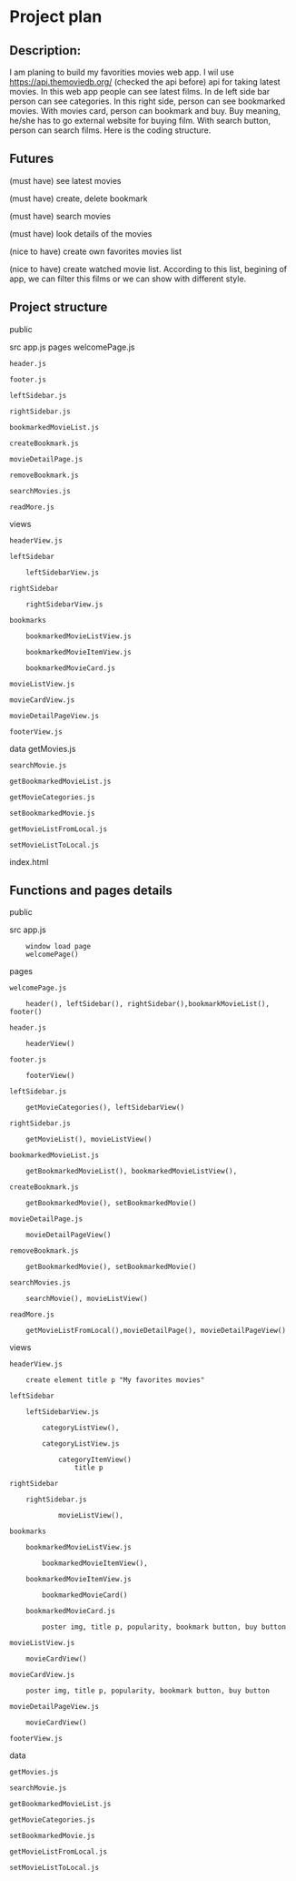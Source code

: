 # Project plan

## Description:

I am planing to build my favorities movies web app. 
I wil use https://api.themoviedb.org/ (checked the api before) api for taking latest movies. 
In this web app people can see latest films. In de left side bar person can see categories. In this right side, person can see bookmarked movies. 
With movies card, person can bookmark and buy. Buy meaning, he/she has to go external website for buying film. 
With search button, person can search films.
Here is the coding structure. 

## Futures

(must have) see latest movies

(must have) create, delete bookmark

(must have) search movies

(must have) look details of the movies

(nice to have) create own favorites movies list

(nice to have) create watched movie list.
 According to this list, begining of app, we can filter this films or we can show with different style. 

## Project structure

public

src
    app.js
pages
    welcomePage.js

    header.js

    footer.js

    leftSidebar.js

    rightSidebar.js

    bookmarkedMovieList.js

    createBookmark.js

    movieDetailPage.js

    removeBookmark.js

    searchMovies.js

    readMore.js

views

    headerView.js

    leftSidebar

        leftSidebarView.js

    rightSidebar

        rightSidebarView.js

    bookmarks

        bookmarkedMovieListView.js

        bookmarkedMovieItemView.js

        bookmarkedMovieCard.js

    movieListView.js

    movieCardView.js

    movieDetailPageView.js

    footerView.js


data
    getMovies.js

    searchMovie.js

    getBookmarkedMovieList.js

    getMovieCategories.js

    setBookmarkedMovie.js

    getMovieListFromLocal.js

    setMovieListToLocal.js

index.html

## Functions and pages details

public

src
    app.js

        window load page
        welcomePage()

pages

    welcomePage.js

        header(), leftSidebar(), rightSidebar(),bookmarkMovieList(), footer()
    
    header.js

        headerView()

    footer.js

        footerView()

    leftSidebar.js

        getMovieCategories(), leftSidebarView()

    rightSidebar.js

        getMovieList(), movieListView()

    bookmarkedMovieList.js

        getBookmarkedMovieList(), bookmarkedMovieListView(),

    createBookmark.js

        getBookmarkedMovie(), setBookmarkedMovie()

    movieDetailPage.js

        movieDetailPageView()

    removeBookmark.js

        getBookmarkedMovie(), setBookmarkedMovie()

    searchMovies.js

        searchMovie(), movieListView()

    readMore.js

        getMovieListFromLocal(),movieDetailPage(), movieDetailPageView()

views

    headerView.js

        create element title p "My favorites movies"

    leftSidebar

        leftSidebarView.js

            categoryListView(),

            categoryListView.js

                categoryItemView()
                    title p

    rightSidebar

        rightSidebar.js

                movieListView(),

    bookmarks

        bookmarkedMovieListView.js

            bookmarkedMovieItemView(),

        bookmarkedMovieItemView.js

            bookmarkedMovieCard()

        bookmarkedMovieCard.js

            poster img, title p, popularity, bookmark button, buy button

    movieListView.js

        movieCardView()

    movieCardView.js

        poster img, title p, popularity, bookmark button, buy button  

    movieDetailPageView.js

        movieCardView()

    footerView.js

data

    getMovies.js

    searchMovie.js

    getBookmarkedMovieList.js

    getMovieCategories.js

    setBookmarkedMovie.js

    getMovieListFromLocal.js
    
    setMovieListToLocal.js
